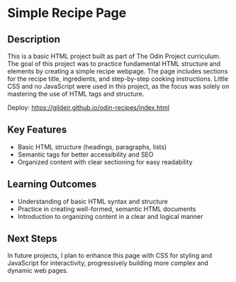 # Simple Recipe Page

## Description
This is a basic HTML project built as part of The Odin Project curriculum. The goal of this project was to practice fundamental HTML structure and elements by creating a simple recipe webpage. The page includes sections for the recipe title, ingredients, and step-by-step cooking instructions. Little CSS and no JavaScript were used in this project, as the focus was solely on mastering the use of HTML tags and structure.

Deploy: https://gildeir.github.io/odin-recipes/index.html

## Key Features
- Basic HTML structure (headings, paragraphs, lists)
- Semantic tags for better accessibility and SEO
- Organized content with clear sectioning for easy readability

## Learning Outcomes
- Understanding of basic HTML syntax and structure
- Practice in creating well-formed, semantic HTML documents
- Introduction to organizing content in a clear and logical manner

## Next Steps
In future projects, I plan to enhance this page with CSS for styling and JavaScript for interactivity, progressively building more complex and dynamic web pages.
